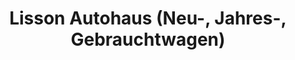 ---
title: "Lisson Autohaus (Neu-, Jahres-, Gebrauchtwagen)"
url: /woelfersheim/lisson-autohaus-neu-jahres-gebrauchtwagen-2/
shop: Autohaus
---